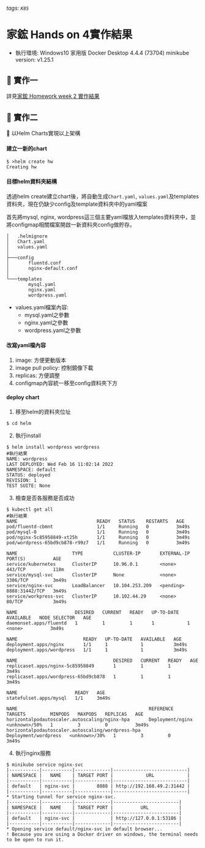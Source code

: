 ###### tags: `K8S`
# 家鋐 Hands on 4實作結果
- 執行環境: Windows10 家用版
Docker Desktop 4.4.4 (73704) 
minikube version: v1.25.1
## :pencil: 實作一

詳見[家鋐 Homework week 2 實作結果](/-13A7lwITeGZwtfT_wMgeg)
 
## :pencil: 實作二
:dart: 以Helm Charts實現以上架構

#### 建立一新的chart
```bash=
$ >helm create hw
Creating hw
```

#### 目標helm資料夾結構
透過helm create建立chart後，將自動生成`Chart.yaml`, `values.yaml`及templates資料夾，現在仍缺少config及template資料夾中的yaml檔案

首先將mysql, nginx, wordpress這三個主要yaml檔放入templates資料夾中，並將configmap相關檔案開啟一新資料夾config做貯存。

```
│   .helmignore
│   Chart.yaml
│   values.yaml
│   
├───config
│       fluentd.conf
│       nginx-default.conf
│       
└───templates
        mysql.yaml
        nginx.yaml
        wordpress.yaml
```
- values.yaml檔案內容:
    - mysql.yaml之參數
    - nginx.yaml之參數
    - wordpress.yaml之參數


#### 改寫yaml檔內容
1. image: 方便更動版本
2. image pull policy: 控制鏡像下載
3. replicas: 方便調整
4. configmap內容統一移至config資料夾下方

#### deploy chart
1. 移至helm的資料夾位址
```bash=
$ cd helm
```
2. 執行install
```bash=
$ helm install wordpress wordpress
#執行結果
NAME: wordpress
LAST DEPLOYED: Wed Feb 16 11:02:14 2022
NAMESPACE: default
STATUS: deployed
REVISION: 1
TEST SUITE: None
```

3. 檢查是否各服務是否成功
```bash=
$ kubectl get all
#執行結果
NAME                             READY   STATUS    RESTARTS   AGE
pod/fluentd-cbmnt                1/1     Running   0          3m49s
pod/mysql-0                      1/1     Running   0          3m49s
pod/nginx-5c85958849-xt25h       1/1     Running   0          3m49s
pod/wordpress-65bd9cb878-r99z7   1/1     Running   0          3m49s

NAME                    TYPE           CLUSTER-IP       EXTERNAL-IP   PORT(S)          AGE
service/kubernetes      ClusterIP      10.96.0.1        <none>        443/TCP          118m
service/mysql-svc       ClusterIP      None             <none>        3306/TCP         3m49s
service/nginx-svc       LoadBalancer   10.104.253.209   <pending>     8888:31442/TCP   3m49s
service/workpress-svc   ClusterIP      10.102.44.29     <none>        80/TCP           3m49s

NAME                     DESIRED   CURRENT   READY   UP-TO-DATE   AVAILABLE   NODE SELECTOR   AGE
daemonset.apps/fluentd   1         1         1       1            1           <none>          3m49s

NAME                        READY   UP-TO-DATE   AVAILABLE   AGE
deployment.apps/nginx       1/1     1            1           3m49s
deployment.apps/wordpress   1/1     1            1           3m49s

NAME                                   DESIRED   CURRENT   READY   AGE
replicaset.apps/nginx-5c85958849       1         1         1       3m49s
replicaset.apps/wordpress-65bd9cb878   1         1         1       3m49s

NAME                     READY   AGE
statefulset.apps/mysql   1/1     3m49s

NAME                                                REFERENCE              TARGETS         MINPODS   MAXPODS   REPLICAS   AGE
horizontalpodautoscaler.autoscaling/nginx-hpa       Deployment/nginx       <unknown>/50%   1         3         0          3m49s
horizontalpodautoscaler.autoscaling/wordpress-hpa   Deployment/wordpress   <unknown>/30%   1         3         0          3m49s
```

4. 執行nginx服務
```bash=
$ minikube service nginx-svc
|-----------|-----------|-------------|---------------------------|
| NAMESPACE |   NAME    | TARGET PORT |            URL            |
|-----------|-----------|-------------|---------------------------|
| default   | nginx-svc |        8888 | http://192.168.49.2:31442 |
|-----------|-----------|-------------|---------------------------|
* Starting tunnel for service nginx-svc.
|-----------|-----------|-------------|------------------------|
| NAMESPACE |   NAME    | TARGET PORT |          URL           |
|-----------|-----------|-------------|------------------------|
| default   | nginx-svc |             | http://127.0.0.1:53186 |
|-----------|-----------|-------------|------------------------|
* Opening service default/nginx-svc in default browser...
! Because you are using a Docker driver on windows, the terminal needs to be open to run it.
```
